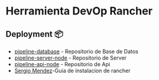 # Herramienta DevOp Rancher

## Deployment 📦

* [pipeline-database](https://github.com/AndreeAvalos/pipeline-database) - Repositorio de Base de Datos
* [pipeline-server-node](https://github.com/AndreeAvalos/pipeline-service-node) - Repositorio de Server
* [pipeline-api-node](https://github.com/AndreeAvalos/pipeline-api-node) - Repositorio de Api 
* [Sergio Mendez](https://www.youtube.com/watch?v=k4y776PqTwI)-Guia de instalacion de rancher


